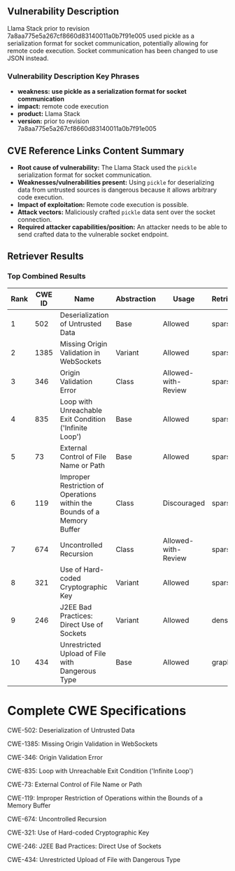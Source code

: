 ## Vulnerability Description
Llama Stack prior to revision 7a8aa775e5a267cf8660d83140011a0b7f91e005 used pickle as a serialization format for socket communication, potentially allowing for remote code execution. Socket communication has been changed to use JSON instead.

### Vulnerability Description Key Phrases
- **weakness:** **use pickle as a serialization format for socket communication**
- **impact:** remote code execution
- **product:** Llama Stack
- **version:** prior to revision 7a8aa775e5a267cf8660d83140011a0b7f91e005

## CVE Reference Links Content Summary
- **Root cause of vulnerability:** The Llama Stack used the `pickle` serialization format for socket communication.
- **Weaknesses/vulnerabilities present:** Using `pickle` for deserializing data from untrusted sources is dangerous because it allows arbitrary code execution.
- **Impact of exploitation:** Remote code execution is possible.
- **Attack vectors:** Maliciously crafted `pickle` data sent over the socket connection.
- **Required attacker capabilities/position:** An attacker needs to be able to send crafted data to the vulnerable socket endpoint.

## Retriever Results

### Top Combined Results

| Rank | CWE ID | Name | Abstraction | Usage  | Retrievers | Individual Scores |
|------|--------|------|-------------|-------|------------|-------------------|
| 1 | 502 | Deserialization of Untrusted Data | Base | Allowed | sparse | 0.216 |
| 2 | 1385 | Missing Origin Validation in WebSockets | Variant | Allowed | sparse | 0.172 |
| 3 | 346 | Origin Validation Error | Class | Allowed-with-Review | sparse | 0.163 |
| 4 | 835 | Loop with Unreachable Exit Condition ('Infinite Loop') | Base | Allowed | sparse | 0.162 |
| 5 | 73 | External Control of File Name or Path | Base | Allowed | sparse | 0.159 |
| 6 | 119 | Improper Restriction of Operations within the Bounds of a Memory Buffer | Class | Discouraged | sparse | 0.158 |
| 7 | 674 | Uncontrolled Recursion | Class | Allowed-with-Review | sparse | 0.153 |
| 8 | 321 | Use of Hard-coded Cryptographic Key | Variant | Allowed | sparse | 0.153 |
| 9 | 246 | J2EE Bad Practices: Direct Use of Sockets | Variant | Allowed | dense | 0.450 |
| 10 | 434 | Unrestricted Upload of File with Dangerous Type | Base | Allowed | graph | 0.002 |



# Complete CWE Specifications

CWE-502: Deserialization of Untrusted Data

CWE-1385: Missing Origin Validation in WebSockets

CWE-346: Origin Validation Error

CWE-835: Loop with Unreachable Exit Condition ('Infinite Loop')

CWE-73: External Control of File Name or Path

CWE-119: Improper Restriction of Operations within the Bounds of a Memory Buffer

CWE-674: Uncontrolled Recursion

CWE-321: Use of Hard-coded Cryptographic Key

CWE-246: J2EE Bad Practices: Direct Use of Sockets

CWE-434: Unrestricted Upload of File with Dangerous Type